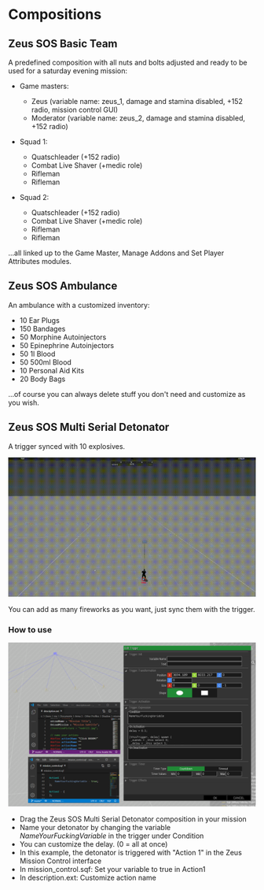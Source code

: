 # Compositions

## Zeus SOS Basic Team

A predefined composition with all nuts and bolts adjusted and ready to be used for a saturday evening mission:

* Game masters:
  * Zeus (variable name: zeus_1, damage and stamina disabled, +152 radio, mission control GUI)
  * Moderator (variable name: zeus_2, damage and stamina disabled, +152 radio)

* Squad 1:
  * Quatschleader (+152 radio)
  * Combat Live Shaver (+medic role)
  * Rifleman
  * Rifleman

* Squad 2:
  * Quatschleader (+152 radio)
  * Combat Live Shaver (+medic role)
  * Rifleman
  * Rifleman

...all linked up to the Game Master, Manage Addons and Set Player Attributes modules.

## Zeus SOS Ambulance

An ambulance with a customized inventory:
* 10 Ear Plugs
* 150 Bandages
* 50 Morphine Autoinjectors
* 50 Epinephrine Autoinjectors
* 50 1l Blood
* 50 500ml Blood
* 10 Personal Aid Kits
* 20 Body Bags

...of course you can always delete stuff you don't need and customize as you wish.

## Zeus SOS Multi Serial Detonator

A trigger synced with 10 explosives.

![detonator in action](https://raw.githubusercontent.com/humdenial/missionmaking/master/doc/img/multi%20serial%20detonator.gif)

You can add as many fireworks as you want, just sync them with the trigger.

### How to use

![detonator howto](https://raw.githubusercontent.com/humdenial/missionmaking/master/doc/img/multi%20serial%20detonator%20howto.png)

* Drag the Zeus SOS Multi Serial Detonator composition in your mission
* Name your detonator by changing the variable *NameYourFuckingVariable* in the trigger under Condition
* You can customize the delay. (0 = all at once)
* In this example, the detonator is triggered with "Action 1" in the Zeus Mission Control interface
* In mission_control.sqf: Set your variable to true in Action1
* In description.ext: Customize action name

